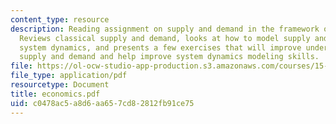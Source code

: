 ```yaml
---
content_type: resource
description: Reading assignment on supply and demand in the framework of system dynamics.
  Reviews classical supply and demand, looks at how to model supply and demand using
  system dynamics, and presents a few exercises that will improve understanding of
  supply and demand and help improve system dynamics modeling skills.
file: https://ol-ocw-studio-app-production.s3.amazonaws.com/courses/15-988-system-dynamics-self-study-fall-1998-spring-1999/c0478ac5a8d6aa657cd82812fb91ce75_economics.pdf
file_type: application/pdf
resourcetype: Document
title: economics.pdf
uid: c0478ac5-a8d6-aa65-7cd8-2812fb91ce75
---
```

